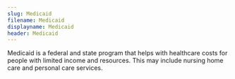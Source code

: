 ```yaml
---
slug: Medicaid
filename: Medicaid
displayname: Medicaid
header: Medicaid
---
```


Medicaid is a federal and state program that helps with healthcare costs for people with limited income and resources. This may include nursing home care and personal care services.
